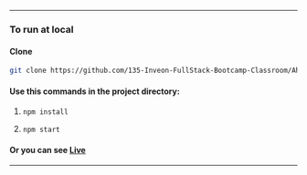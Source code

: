 ---------------

### To run at local

#### Clone 
  ```bash 
  git clone https://github.com/135-Inveon-FullStack-Bootcamp-Classroom/AhmetSelmanYildirim.git
  ```

#### Use this commands in the project directory:

1. ```npm install```

2. ```npm start```

#### Or you can see [Live](https://fake-api-app-asy.netlify.app/)

---------------
